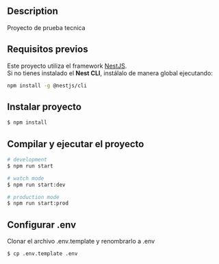 
## Description

Proyecto de prueba tecnica 

## Requisitos previos

Este proyecto utiliza el framework [NestJS](https://nestjs.com).  
Si no tienes instalado el **Nest CLI**, instálalo de manera global ejecutando:

```bash
npm install -g @nestjs/cli
```

## Instalar proyecto

```bash
$ npm install
```

## Compilar y ejecutar el proyecto

```bash
# development
$ npm run start

# watch mode
$ npm run start:dev

# production mode
$ npm run start:prod
```

## Configurar .env
Clonar el archivo .env.template y renombrarlo a .env

```bash
$ cp .env.template .env 
```